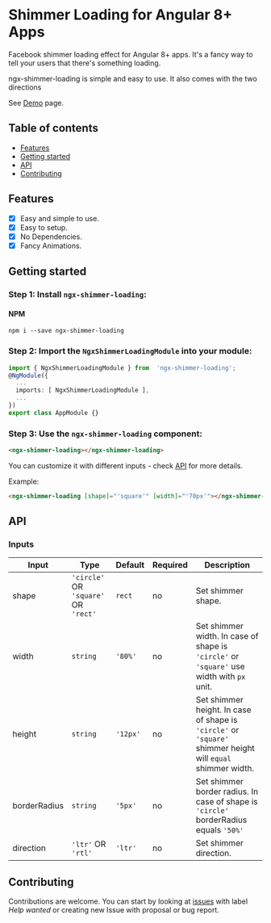 # Shimmer Loading for Angular 8+ Apps

Facebook shimmer loading effect for Angular 8+ apps. It's a fancy way to tell your users that there's something loading.

ngx-shimmer-loading is simple and easy to use. It also comes with the two directions

See [Demo](https://ahmedbeheiry.github.io/ngx-shimmer-loading) page.

## Table of contents

  * [Features](#features)
  * [Getting started](#getting-started)
  * [API](#api)
  * [Contributing](#contributing)

## Features
- [x] Easy and simple to use.
- [x] Easy to setup.
- [x] No Dependencies.
- [x] Fancy Animations.

## Getting started

### Step 1: Install `ngx-shimmer-loading`:

#### NPM
```shell
npm i --save ngx-shimmer-loading
```
### Step 2: Import the `NgxShimmerLoadingModule` into your module:
```ts
import { NgxShimmerLoadingModule } from  'ngx-shimmer-loading';
@NgModule({
  ...
  imports: [ NgxShimmerLoadingModule ],
  ...
})
export class AppModule {}
```

### Step 3: Use the `ngx-shimmer-loading` component:
```html
<ngx-shimmer-loading></ngx-shimmer-loading>
```
You can customize it with different inputs - check [API](#api) for more details.

Example:
```html
<ngx-shimmer-loading [shape]="'square'" [width]="'70px'"></ngx-shimmer-loading>
```

## API
### Inputs
| Input  | Type | Default | Required | Description |
| ------------- | ------------- | ------------- | ------------- | ------------- |
| shape | `'circle'`  OR  `'square'`  OR  `'rect'` | `rect` | no | Set shimmer shape. |
| width | `string` | `'80%'` | no | Set shimmer width. In case of shape is `'circle'` or `'square'` use width with `px` unit. |
| height | `string` | `'12px'` | no | Set shimmer height. In case of shape is `'circle'` or `'square'` shimmer height will `equal` shimmer width. |
| borderRadius | `string` | `'5px'` | no | Set shimmer border radius. In case of shape is `'circle'` borderRadius equals `'50%'` |
| direction | `'ltr'`  OR  `'rtl'` | `'ltr'` | no | Set shimmer direction. |


## Contributing

Contributions are welcome. You can start by looking at [issues](https://github.com/ahmedbeheiry/ngx-shimmer-loading/issues?q=is%3Aopen+is%3Aissue+label%3A%22help+wanted%22) with label *Help wanted*  or creating new Issue with proposal or bug report.